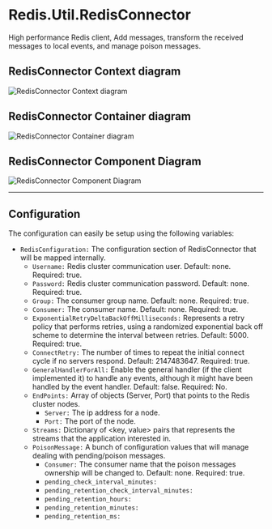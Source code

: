 # Redis.Util.RedisConnector
High performance Redis client, Add messages, transform the received messages to local events, and manage poison messages.

## RedisConnector Context diagram
![RedisConnector Context diagram](https://user-images.githubusercontent.com/43896049/150760902-8b84bf13-8ca8-4de2-b20e-f215f4fadc45.jpg)


## RedisConnector Container diagram
![RedisConnector Container diagram](https://user-images.githubusercontent.com/43896049/150774685-69a0e026-738f-453e-a5d4-3f075f027a40.jpg)

## RedisConnector Component Diagram
![RedisConnector Component Diagram](https://user-images.githubusercontent.com/43896049/150780733-cedcc8c3-f318-49eb-83b2-c01da129dc39.jpg)

---

## Configuration
The configuration can easily be setup using the following variables:
- `RedisConfiguration:` The configuration section of RedisConnector that will be mapped internally.
   - `Username:` Redis cluster communication user. Default: none. Required: true.
   - `Password:` Redis cluster communication password. Default: none. Required: true.
   - `Group:` The consumer group name. Default: none. Required: true.
   - `Consumer:` The consumer name. Default: none. Required: true.
   - `ExponentialRetryDeltaBackOffMilliseconds:` Represents a retry policy that performs retries, using a randomized exponential
      back off scheme to determine the interval between retries. Default: 5000. Required: true.
   - `ConnectRetry:` The number of times to repeat the initial connect cycle if no servers respond. Default: 2147483647. Required: true.
   - `GeneralHandlerForAll:` Enable the general handler (if the client implemented it) to handle any events, although it might have been handled by the event handler. Default:         false. Required: No.
   - `EndPoints:` Array of objects (Server, Port) that points to the Redis cluster nodes.
      - `Server:` The ip address for a node.
      - `Port:`   The port of the node.
   - `Streams:` Dictionary of <key, value> pairs that represents the streams that the application interested in.
   - `PoisonMessage:` A bunch of configuration values that will manage dealing with pending/poison messages.
      - `Consumer:` The consumer name that the poison messages ownership will be changed to. Default: none. Required: true.
      - `pending_check_interval_minutes:`
      - `pending_retention_check_interval_minutes:` 
      - `pending_retention_hours:`
      - `pending_retention_minutes:`
      - `pending_retention_ms:`
